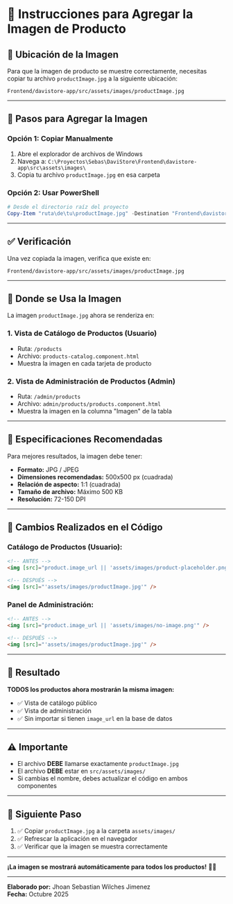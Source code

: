 # 📸 Instrucciones para Agregar la Imagen de Producto

## 📍 Ubicación de la Imagen

Para que la imagen de producto se muestre correctamente, necesitas copiar tu archivo `productImage.jpg` a la siguiente ubicación:

```
Frontend/davistore-app/src/assets/images/productImage.jpg
```

---

## 🔧 Pasos para Agregar la Imagen

### **Opción 1: Copiar Manualmente**

1. Abre el explorador de archivos de Windows
2. Navega a: `C:\Proyectos\Sebas\DaviStore\Frontend\davistore-app\src\assets\images\`
3. Copia tu archivo `productImage.jpg` en esa carpeta

### **Opción 2: Usar PowerShell**

```powershell
# Desde el directorio raíz del proyecto
Copy-Item "ruta\de\tu\productImage.jpg" -Destination "Frontend\davistore-app\src\assets\images\productImage.jpg"
```

---

## ✅ Verificación

Una vez copiada la imagen, verifica que existe en:
```
Frontend/davistore-app/src/assets/images/productImage.jpg
```

---

## 🎨 Donde se Usa la Imagen

La imagen `productImage.jpg` ahora se renderiza en:

### **1. Vista de Catálogo de Productos (Usuario)**
- Ruta: `/products`
- Archivo: `products-catalog.component.html`
- Muestra la imagen en cada tarjeta de producto

### **2. Vista de Administración de Productos (Admin)**
- Ruta: `/admin/products`
- Archivo: `admin/products/products.component.html`
- Muestra la imagen en la columna "Imagen" de la tabla

---

## 📏 Especificaciones Recomendadas

Para mejores resultados, la imagen debe tener:

- **Formato:** JPG / JPEG
- **Dimensiones recomendadas:** 500x500 px (cuadrada)
- **Relación de aspecto:** 1:1 (cuadrada)
- **Tamaño de archivo:** Máximo 500 KB
- **Resolución:** 72-150 DPI

---

## 🔄 Cambios Realizados en el Código

### **Catálogo de Productos (Usuario):**
```html
<!-- ANTES -->
<img [src]="product.image_url || 'assets/images/product-placeholder.png'" />

<!-- DESPUÉS -->
<img [src]="'assets/images/productImage.jpg'" />
```

### **Panel de Administración:**
```html
<!-- ANTES -->
<img [src]="product.image_url || 'assets/images/no-image.png'" />

<!-- DESPUÉS -->
<img [src]="'assets/images/productImage.jpg'" />
```

---

## 🎯 Resultado

**TODOS los productos ahora mostrarán la misma imagen:**
- ✅ Vista de catálogo público
- ✅ Vista de administración
- ✅ Sin importar si tienen `image_url` en la base de datos

---

## ⚠️ Importante

- El archivo **DEBE** llamarse exactamente `productImage.jpg`
- El archivo **DEBE** estar en `src/assets/images/`
- Si cambias el nombre, debes actualizar el código en ambos componentes

---

## 🚀 Siguiente Paso

1. ✅ Copiar `productImage.jpg` a la carpeta `assets/images/`
2. ✅ Refrescar la aplicación en el navegador
3. ✅ Verificar que la imagen se muestra correctamente

---

**¡La imagen se mostrará automáticamente para todos los productos!** 🎁✨

---

**Elaborado por:** Jhoan Sebastian Wilches Jimenez  
**Fecha:** Octubre 2025

